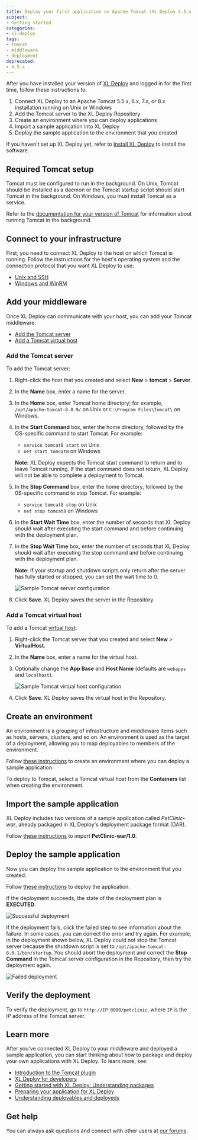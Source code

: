 ```yaml
---
title: Deploy your first application on Apache Tomcat (XL Deploy 4.5.x or earlier)
subject:
- Getting started
categories:
- xl-deploy
tags:
- tomcat
- middleware
- deployment
deprecated:
- 4.5.x
---
```


After you have installed your version of [XL Deploy](http://xebialabs.com/products/xl-deploy) and logged in for the first time, follow these instructions to:

1. Connect XL Deploy to an Apache Tomcat 5.5.x, 6.x, 7.x, or 8.x installation running on Unix or Windows
1. Add the Tomcat server to the XL Deploy Repository
1. Create an environment where you can deploy applications
1. Import a sample application into XL Deploy
1. Deploy the sample application to the environment that you created

If you haven't set up XL Deploy yet, refer to [Install XL Deploy](/xl-deploy/how-to/install-xl-deploy.html) to install the software.

## Required Tomcat setup

Tomcat must be configured to run in the background. On Unix, Tomcat should be installed as a daemon or the Tomcat startup script should start Tomcat in the background. On Windows, you must install Tomcat as a service.

Refer to the [documentation for your version of Tomcat](http://tomcat.apache.org/) for information about running Tomcat in the background.

## Connect to your infrastructure

First, you need to connect XL Deploy to the host on which Tomcat is running. Follow the instructions for the host's operating system and the connection protocol that you want XL Deploy to use:

* [Unix and SSH](/xl-deploy/how-to/connect-xl-deploy-to-your-infrastructure.html#connect-to-a-unix-host-using-ssh)
* [Windows and WinRM](/xl-deploy/how-to/connect-xl-deploy-to-your-infrastructure.html#connect-to-a-windows-host-using-winrm)

## Add your middleware

Once XL Deploy can communicate with your host, you can add your Tomcat middleware:

* [Add the Tomcat server](#add-the-tomcat-server)
* [Add a Tomcat virtual host](#add-a-tomcat-virtual-host)

### Add the Tomcat server

To add the Tomcat server:

1. Right-click the host that you created and select **New** > **tomcat** > **Server**.
2. In the **Name** box, enter a name for the server.
3. In the 	**Home** box, enter Tomcat home directory; for example, `/opt/apache-tomcat-8.0.9/` on Unix or `C:\Program Files\Tomcat\` on Windows.
4. In the **Start Command** box, enter the home directory, followed by the OS-specific command to start Tomcat. For example:
      * `service tomcat8 start` on Unix
      * `net start tomcat8` on Windows

      **Note:** XL Deploy expects the Tomcat start command to return and to leave Tomcat running. If the start command does not return, XL Deploy will not be able to complete a deployment to Tomcat.

5. In the **Stop Command** box, enter the home directory, followed by the 0S-specific command to stop Tomcat. For example:
      * `service tomcat8 stop` on Unix
      * `net stop tomcat8` on Windows
6. In the **Start Wait Time** box, enter the number of seconds that XL Deploy should wait after executing the start command and before continuing with the deployment plan.
7. In the **Stop Wait Time** box, enter the number of seconds that XL Deploy should wait after executing the stop command and before continuing with the deployment plan.

      **Note:** If your startup and shutdown scripts only return after the server has fully started or stopped, you can set the wait time to 0.

      ![Sample Tomcat server configuration](images/xl-deploy-trial/xl_deploy_trial_tomcat_server.png)

8. Click **Save**. XL Deploy saves the server in the Repository.

### Add a Tomcat virtual host

To add a Tomcat [virtual host](http://tomcat.apache.org/tomcat-8.0-doc/virtual-hosting-howto.html):

1. Right-click the Tomcat server that you created and select **New** > **VirtualHost**.
2. In the **Name** box, enter a name for the virtual host.
3. Optionally change the **App Base** and **Host Name** (defaults are `webapps` and `localhost`).
 
      ![Sample Tomcat virtual host configuration](images/xl-deploy-trial/xl_deploy_trial_tomcat_virtual_host.png)

4. Click **Save**. XL Deploy saves the virtual host in the Repository.

## Create an environment

An environment is a grouping of infrastructure and middleware items such as hosts, servers, clusters, and so on. An environment is used as the target of a deployment, allowing you to map deployables to members of the environment.

Follow [these instructions](/xl-deploy/how-to/create-an-environment-in-xl-deploy.html) to create an environment where you can deploy a sample application.

To deploy to Tomcat, select a Tomcat virtual host from the **Containers** list when creating the environment.

## Import the sample application

XL Deploy includes two versions of a sample application called *PetClinic-war*, already packaged in XL Deploy's deployment package format (DAR).

Follow [these instructions](/xl-deploy/how-to/add-a-package-to-xl-deploy.html#import-a-package) to import **PetClinic-war/1.0**.

## Deploy the sample application

Now you can deploy the sample application to the environment that you created.

Follow [these instructions](/xl-deploy/how-to/deploy-an-application.html) to deploy the application.

If the deployment succeeds, the state of the deployment plan is **EXECUTED**.

![Successful deployment](images/xl-deploy-trial/xl_deploy_trial_tomcat_successful_deployment.png)

If the deployment fails, click the failed step to see information about the failure. In some cases, you can correct the error and try again. For example, in the deployment shown below, XL Deploy could not stop the Tomcat server because the shutdown script is set to `/opt/apache-tomcat-8.0.1/bin/startup`. You should abort the deployment and correct the **Stop Command** in the Tomcat server configuration in the Repository, then try the deployment again.

![Failed deployment](images/xl-deploy-trial/xl_deploy_trial_tomcat_failed_deployment.png)

## Verify the deployment

To verify the deployment, go to `http://IP:8080/petclinic`, where `IP` is the IP address of the Tomcat server.

## Learn more

After you've connected XL Deploy to your middleware and deployed a sample application, you can start thinking about how to package and deploy your own applications with XL Deploy. To learn more, see:

* [Introduction to the Tomcat plugin](/xl-deploy/concept/introduction-to-the-xl-deploy-tomcat-plugin.html)
* [XL Deploy for developers](/xl-deploy/concept/xl-deploy-for-developers.html)
* [Getting started with XL Deploy: Understanding packages](https://www.youtube.com/watch?v=dqeL45WGcKU)
* [Preparing your application for XL Deploy](/xl-deploy/concept/preparing-your-application-for-xl-deploy.html)
* [Understanding deployables and deployeds](/xl-deploy/concept/understanding-deployables-and-deployeds.html)

## Get help

You can always ask questions and connect with other users at [our forums](https://support.xebialabs.com/).
